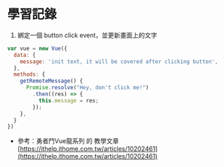 
# 學習記錄

1. 綁定一個 button click event，並更新畫面上的文字

```js
var vue = new Vue({
  data: {
    message: 'init text, it will be covered after clicking button',
  },
  methods: {
    getRemoteMessage() {
      Promise.resolve("Hey, don't click me!")
        .then((res) => {
          this.message = res;
        });
    },
  }
})
```

* 參考：勇者鬥Vue龍系列 的 教學文章 [https://ithelp.ithome.com.tw/articles/10202461](https://ithelp.ithome.com.tw/articles/10202461)
